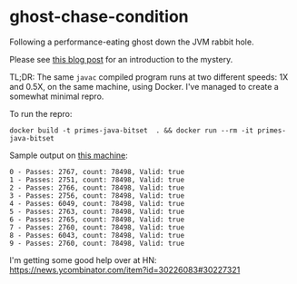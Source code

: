 # ghost-chase-condition

Following a performance-eating ghost down the JVM rabbit hole.

Please see [this blog post](https://blog.agical.se/en/posts/java-bitset-performance-mystery) for an introduction to the mystery.

TL;DR: The same `javac` compiled program runs at two different speeds: 1X and 0.5X, on the same machine, using Docker. I've managed to create a somewhat minimal repro.

To run the repro:

```
docker build -t primes-java-bitset  . && docker run --rm -it primes-java-bitset
```

Sample output on [this machine](machine-pez-x64-ubuntu.md):

```
0 - Passes: 2767, count: 78498, Valid: true
1 - Passes: 2751, count: 78498, Valid: true
2 - Passes: 2766, count: 78498, Valid: true
3 - Passes: 2756, count: 78498, Valid: true
4 - Passes: 6049, count: 78498, Valid: true
5 - Passes: 2763, count: 78498, Valid: true
6 - Passes: 2765, count: 78498, Valid: true
7 - Passes: 2760, count: 78498, Valid: true
8 - Passes: 6043, count: 78498, Valid: true
9 - Passes: 2760, count: 78498, Valid: true
```

I'm getting some good help over at HN: https://news.ycombinator.com/item?id=30226083#30227321